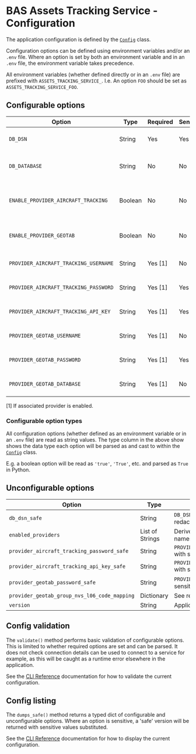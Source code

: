 # BAS Assets Tracking Service - Configuration

The application configuration is defined by the [`Config`](../src/assets_tracking_service/config.py) class.

Configuration options can be defined using environment variables and/or an `.env` file. Where an option is set by both
an environment variable and in an `.env` file, the environment variable takes precedence.

All environment variables (whether defined directly or in an `.env` file) are prefixed with `ASSETS_TRACKING_SERVICE_`.
I.e. An option `FOO` should be set as `ASSETS_TRACKING_SERVICE_FOO`.

## Configurable options

| Option                                | Type    | Required | Sensitive | Summary                                    | Default | Example                                                   |
|---------------------------------------|---------|----------|-----------|--------------------------------------------|---------|-----------------------------------------------------------|
| `DB_DSN`                              | String  | Yes      | Yes       | Postgres connection string                 | *N/A*   | `postgresql://username:password@$db.example.com/database` |
| `DB_DATABASE`                         | String  | No       | No        | Optional override for database in `DB_DSN` | *None*  | `database_test`                                           |
| `ENABLE_PROVIDER_AIRCRAFT_TRACKING`   | Boolean | No       | No        | Enables Aircraft Tracking provider if true | 'True'  | 'True'                                                    |
| `ENABLE_PROVIDER_GEOTAB`              | Boolean | No       | No        | Enables Geotab provider if true            | 'True'  | 'True'                                                    |
| `PROVIDER_AIRCRAFT_TRACKING_USERNAME` | String  | Yes [1]  | No        | See relevant provider configuration        | *None*  | 'x'                                                       |
| `PROVIDER_AIRCRAFT_TRACKING_PASSWORD` | String  | Yes [1]  | Yes       | See relevant provider configuration        | *None*  | 'x'                                                       |
| `PROVIDER_AIRCRAFT_TRACKING_API_KEY`  | String  | Yes [1]  | Yes       | See relevant provider configuration        | *None*  | 'x'                                                       |
| `PROVIDER_GEOTAB_USERNAME`            | String  | Yes [1]  | No        | See relevant provider configuration        | *None*  | 'x'                                                       |
| `PROVIDER_GEOTAB_PASSWORD`            | String  | Yes [1]  | Yes       | See relevant provider configuration        | *None*  | 'x'                                                       |
| `PROVIDER_GEOTAB_DATABASE`            | String  | Yes [1]  | No        | See relevant provider configuration        | *None*  | 'x'                                                       |

[1] If associated provider is enabled.

### Configurable option types

All configuration options (whether defined as an environment variable or in an `.env` file) are read as
string values. The type column in the above show shows the data type each option will be parsed as and cast to within
the [`Config`](../src/assets_tracking_service/config.py) class.

E.g. a boolean option will be read as `'true'`, `'True'`, etc. and parsed as `True` in Python.

## Unconfigurable options

| Option                                       | Type            | Summary                                                             | Example                                                   |
|----------------------------------------------|-----------------|---------------------------------------------------------------------|-----------------------------------------------------------|
| `db_dsn_safe`                                | String          | `DB_DSN` with sensitive elements redacted                           | 'postgresql://username:REDACTED@$db.example.com/database' |
| `enabled_providers`                          | List of Strings | Derived list of enabled provider names                              | '['geotab']'                                              |
| `provider_aircraft_tracking_password_safe`   | String          | `PROVIDER_AIRCRAFT_TRACKING_PASSWORD` with sensitive value redacted | 'REDACTED'                                                |
| `provider_aircraft_tracking_api_key_safe`    | String          | `PROVIDER_AIRCRAFT_TRACKING_API_KEY` with sensitive value redacted  | 'REDACTED'                                                |
| `provider_geotab_password_safe`              | String          | `PROVIDER_GEOTAB_PASSWORD` with sensitive value redacted            | 'REDACTED'                                                |
| `provider_geotab_group_nvs_l06_code_mapping` | Dictionary      | See relevant provider configuration                                 | -                                                         |
| `version`                                    | String          | Application package version                                         | '0.3.0'                                                   |

## Config validation

The `validate()` method performs basic validation of configurable options. This is limited to whether required options
are set and can be parsed. It does not check connection details can be used to connect to a service for example, as
this will be caught as a runtime error elsewhere in the application.

See the [CLI Reference](./cli-reference.md#config-commands) documentation for how to validate the current configuration.

## Config listing

The `dumps_safe()` method returns a typed dict of configurable and unconfigurable options. Where an option is
sensitive, a 'safe' version will be returned with sensitive values substituted.

See the [CLI Reference](./cli-reference.md#config-commands) documentation for how to display the current configuration.
